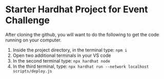 # Starter Hardhat Project for Event Challenge

After cloning the github, you will want to do the following to get the code running on your computer.

1. Inside the project directory, in the terminal type: `npm i`
2. Open two additional terminals in your VS code
3. In the second terminal type: `npx hardhat node`
4. In the third terminal, type: `npx hardhat run --network localhost scripts/deploy.js`
